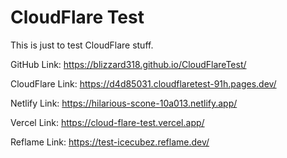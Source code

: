 # CloudFlare Test
This is just to test CloudFlare stuff.

GitHub Link: https://blizzard318.github.io/CloudFlareTest/

CloudFlare Link: https://d4d85031.cloudflaretest-91h.pages.dev/

Netlify Link: https://hilarious-scone-10a013.netlify.app/

Vercel Link: https://cloud-flare-test.vercel.app/

Reflame Link: https://test-icecubez.reflame.dev/